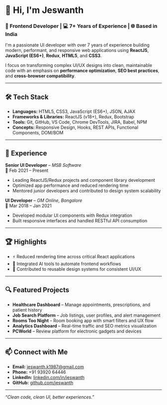 # 👋 Hi, I'm Jeswanth

### 🚀 Frontend Developer | 💻 7+ Years of Experience | 🌐 Based in India

I'm a passionate UI developer with over 7 years of experience building modern, performant, and responsive web applications using **ReactJS**, **JavaScript (ES6+)**, **Redux**, **HTML5**, and **CSS3**.

I focus on transforming complex UI/UX designs into clean, maintainable code with an emphasis on **performance optimization**, **SEO best practices**, and **cross-browser compatibility**.

---

## 🛠️ Tech Stack

- **Languages:** HTML5, CSS3, JavaScript (ES6+), JSON, AJAX  
- **Frameworks & Libraries:** ReactJS (v18+), Redux, Bootstrap  
- **Tools:** Git, GitHub, VS Code, Chrome DevTools, JIRA, Babel, NPM  
- **Concepts:** Responsive Design, Hooks, REST APIs, Functional Components, DOM/BOM  

---

## 💼 Experience

**Senior UI Developer** – *MSB Software*  
📅 Feb 2021 – Present  
- Leading ReactJS/Redux projects and component library development  
- Optimized app performance and reduced rendering time  
- Mentored junior developers and contributed to design system scalability  

**UI Developer** – *GM Online, Bangalore*  
📅 Mar 2018 – Jan 2021  
- Developed modular UI components with Redux integration  
- Built responsive interfaces and handled RESTful API consumption  

---

## 🏆 Highlights

- ⚡ Reduced rendering time across critical React applications  
- 🤖 Integrated AI tools to automate frontend workflows  
- 🎨 Contributed to reusable design systems for consistent UI/UX  

---

## 🔍 Featured Projects

- **Healthcare Dashboard** – Manage appointments, prescriptions, and patient history  
- **Job Search Platform** – Job listings, user profiles, and alert management  
- **Rooms Too Night** – Room booking app with smart filters and UX flow  
- **Analytics Dashboard** – Real-time traffic and SEO metrics visualization  
- **PCWorld** – Review platform for electronic gadgets and devices  

---

## 📫 Connect with Me

- **Email:** [jeswanth.k1987@gmail.com](mailto:jeswanth.k1987@gmail.com)  
- **Phone:** +91 93920 64446  
- **LinkedIn:** [linkedin.com/in/jeswanth](https://www.linkedin.com/in/jeswanth)  
- **GitHub:** [github.com/jeswanth](https://github.com/jeswanth)

---

_“Clean code, clean UI, better experiences.”_
